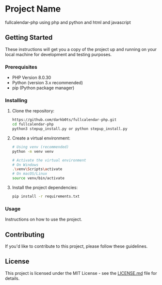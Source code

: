 # Project Name

fullcalendar-php using php and python and html and javascript

## Getting Started

These instructions will get you a copy of the project up and running on your local machine for development and testing purposes.

### Prerequisites

- PHP Version 8.0.30 
- Python (version 3.x recommended)
- pip (Python package manager)

### Installing

1. Clone the repository:

    ```bash
    https://github.com/darkb0ts/fullcalendar-php.git
    cd fullcalendar-php
    python3 stepup_install.py or python stepup_install.py
    ```

2. Create a virtual environment:

    ```bash
    # Using venv (recommended)
    python -m venv venv

    # Activate the virtual environment
    # On Windows
    .\venv\Scripts\activate
    # On macOS/Linux
    source venv/bin/activate
    ```

3. Install the project dependencies:

    ```bash
    pip install -r requirements.txt
    ```

### Usage

Instructions on how to use the project.

## Contributing

If you'd like to contribute to this project, please follow these guidelines.

## License

This project is licensed under the MIT License - see the [LICENSE.md](LICENSE.md) file for details.
